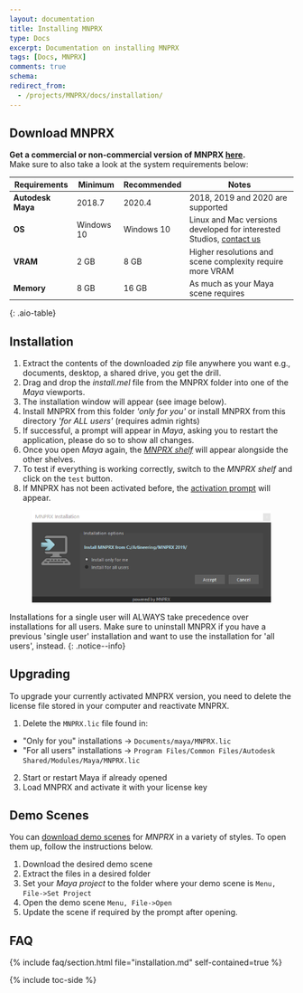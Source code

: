 ```yaml
---
layout: documentation
title: Installing MNPRX
type: Docs
excerpt: Documentation on installing MNPRX
tags: [Docs, MNPRX]
comments: true
schema:
redirect_from:
  - /projects/MNPRX/docs/installation/
---
```


## Download MNPRX
**Get a commercial or non-commercial version of MNPRX [here](/software/MNPRX/#getit).**  
Make sure to also take a look at the system requirements below:

| Requirements      | Minimum    | Recommended | Notes                                                                                   |
|-------------------|------------|-------------|-----------------------------------------------------------------------------------------|
| **Autodesk Maya** | 2018.7     | 2020.4      | 2018, 2019 and 2020 are supported                                                       |
| **OS**            | Windows 10 | Windows 10  | Linux and Mac versions developed for interested Studios, [contact us](/agency/#contact) |
| **VRAM**          | 2 GB       | 8 GB        | Higher resolutions and scene complexity require more VRAM                               |
| **Memory**        | 8 GB       | 16 GB       | As much as your Maya scene requires                                                     |
{: .aio-table}

## Installation
1. Extract the contents of the downloaded _zip_ file anywhere you want e.g., documents, desktop, a shared drive, you get the drill.
1. Drag and drop the _install.mel_ file from the MNPRX folder into one of the _Maya_ viewports.
1. The installation window will appear (see image below).
1. Install MNPRX from this folder _'only for you'_ or install MNPRX from this directory _'for ALL users'_ (requires admin rights)
1. If successful, a prompt will appear in _Maya_, asking you to restart the application, please do so to show all changes.
1. Once you open _Maya_ again, the [_MNPRX shelf_](../shelf) will appear alongside the other shelves.
1. To test if everything is working correctly, switch to the _MNPRX shelf_ and click on the `test` button.
1. If MNPRX has not been activated before, the [activation prompt](/software/MNPRX/docs/licensing/#activating-a-license) will appear.

<figure class="pull-center">
  <img src="/images/MNPRX/installation-plain.png" alt="MNPRX Installation">
</figure>

Installations for a single user will ALWAYS take precedence over installations for all users. Make sure to uninstall MNPRX if you have a previous 'single user' installation and want to use the installation for 'all users', instead.
{: .notice--info}

## Upgrading
To upgrade your currently activated MNPRX version, you need to delete the license file stored in your computer and reactivate MNPRX.
1. Delete the `MNPRX.lic` file found in:
  * "Only for you" installations -> `Documents/maya/MNPRX.lic`
  * "For all users" installations -> `Program Files/Common Files/Autodesk Shared/Modules/Maya/MNPRX.lic`
2. Start or restart Maya if already opened
3. Load MNPRX and activate it with your license key

## Demo Scenes
You can [download demo scenes](/software/MNPRX/demo-scenes) for _MNPRX_ in a variety of styles. To open them up, follow the instructions below.
1. Download the desired demo scene
1. Extract the files in a desired folder
1. Set your _Maya project_ to the folder where your demo scene is `Menu, File->Set Project`
1. Open the demo scene `Menu, File->Open`
1. Update the scene if required by the prompt after opening.

## FAQ
{% include faq/section.html file="installation.md" self-contained=true %}

{% include toc-side %}
